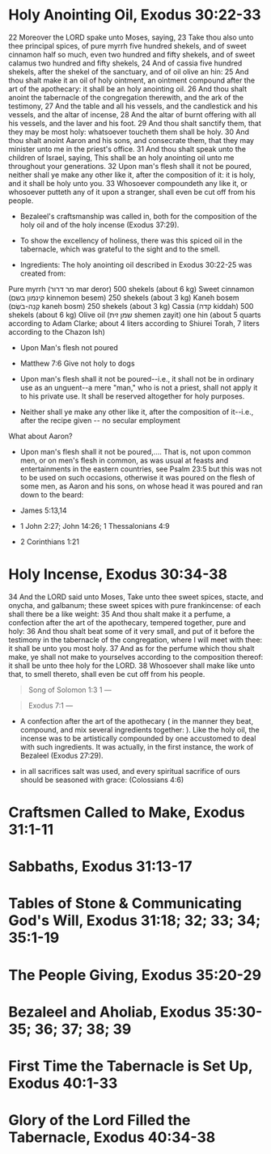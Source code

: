 # Holy Anointing Oil, Exodus 30:22-33

22 Moreover the LORD spake unto Moses, saying,
23 Take thou also unto thee principal spices, of pure myrrh five hundred shekels, and of sweet cinnamon half so much, even two hundred and fifty shekels, and of sweet calamus two hundred and fifty shekels,
24 And of cassia five hundred shekels, after the shekel of the sanctuary, and of oil olive an hin:
25 And thou shalt make it an oil of holy ointment, an ointment compound after the art of the apothecary: it shall be an holy anointing oil.
26 And thou shalt anoint the tabernacle of the congregation therewith, and the ark of the testimony,
27 And the table and all his vessels, and the candlestick and his vessels, and the altar of incense,
28 And the altar of burnt offering with all his vessels, and the laver and his foot.
29 And thou shalt sanctify them, that they may be most holy: whatsoever toucheth them shall be holy.
30 And thou shalt anoint Aaron and his sons, and consecrate them, that they may minister unto me in the priest's office.
31 And thou shalt speak unto the children of Israel, saying, This shall be an holy anointing oil unto me throughout your generations.
32 Upon man's flesh shall it not be poured, neither shall ye make any other like it, after the composition of it: it is holy, and it shall be holy unto you.
33 Whosoever compoundeth any like it, or whosoever putteth any of it upon a stranger, shall even be cut off from his people.

- Bezaleel's craftsmanship was called in, both for the composition of the holy oil and of the holy incense (Exodus 37:29).
- To show the excellency of holiness, there was this spiced oil in the tabernacle, which was grateful to the sight and to the smell. 

- Ingredients: The holy anointing oil described in Exodus 30:22-25 was created from:

Pure myrrh (מר דרור mar deror) 500 shekels (about 6 kg)
Sweet cinnamon (קינמון בשם kinnemon besem) 250 shekels (about 3 kg)
Kaneh bosem (קְנֵה-בֹשֶׂם kaneh bosm) 250 shekels (about 3 kg)
Cassia (קדה kiddah) 500 shekels (about 6 kg)
Olive oil (שמן זית shemen zayit) one hin (about 5 quarts according to Adam Clarke; about 4 liters according to Shiurei Torah, 7 liters according to the Chazon Ish)


- Upon Man's flesh not poured 

- Matthew 7:6 Give not holy to dogs
- Upon man's flesh shall it not be poured--i.e., it shall not be in ordinary use as an unguent--a mere "man," who is not a priest, shall not apply it to his private use. It shall be reserved altogether for holy purposes.
- Neither shall ye make any other like it, after the composition of it--i.e., after the recipe given -- no secular employment

What about Aaron?

- Upon man's flesh shall it not be poured,.... That is, not upon common men, or on men's flesh in common, as was usual at feasts and entertainments in the eastern countries, see Psalm 23:5 but this was not to be used on such occasions, otherwise it was poured on the flesh of some men, as Aaron and his sons, on whose head it was poured and ran down to the beard: 

- James 5:13,14
- 1 John 2:27; John 14:26; 1 Thessalonians 4:9
- 2 Corinthians 1:21

# Holy Incense, Exodus 30:34-38

34 And the LORD said unto Moses, Take unto thee sweet spices, stacte, and onycha, and galbanum; these sweet spices with pure frankincense: of each shall there be a like weight:
35 And thou shalt make it a perfume, a confection after the art of the apothecary, tempered together, pure and holy:
36 And thou shalt beat some of it very small, and put of it before the testimony in the tabernacle of the congregation, where I will meet with thee: it shall be unto you most holy.
37 And as for the perfume which thou shalt make, ye shall not make to yourselves according to the composition thereof: it shall be unto thee holy for the LORD.
38 Whosoever shall make like unto that, to smell thereto, shall even be cut off from his people.


> Song of Solomon 1:3 1 &mdash;

<!-- -->

> Exodus 7:1 &mdash;

-  A confection after the art of the apothecary ( in the manner they beat, compound, and mix several ingredients together: ). Like the holy oil, the incense was to be artistically compounded by one accustomed to deal with such ingredients. It was actually, in the first instance, the work of Bezaleel (Exodus 27:29).

- in all sacrifices salt was used, and every spiritual sacrifice of ours should be seasoned with grace: (Colossians 4:6)

# Craftsmen Called to Make, Exodus 31:1-11

# Sabbaths, Exodus 31:13-17

# Tables of Stone & Communicating God's Will, Exodus 31:18; 32; 33; 34; 35:1-19

# The People Giving, Exodus 35:20-29

# Bezaleel and Aholiab, Exodus 35:30-35; 36; 37; 38; 39

# First Time the Tabernacle is Set Up, Exodus 40:1-33
 
# Glory of the Lord Filled the Tabernacle, Exodus 40:34-38